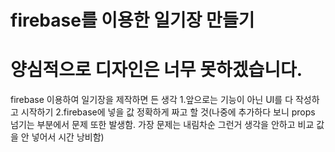# firebase를 이용한 일기장 만들기
# 양심적으로 디자인은 너무 못하겠습니다.
firebase 이용하여 일기장을 제작하면 든 생각 
1.앞으로는 기능이 아닌 UI를 다 작성하고 시작하기
2.firebase에 넣을 값 정확하게 짜고 할 것(나중에 추가하다 보니 props 넘기는 부분에서 문제 또한 발생함. 가장 문제는 내림차순 그런거 생각을 안하고 비교 값을 안 넣어서 시간 낭비함)
